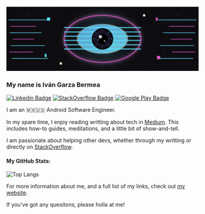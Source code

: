 ![avatar](/assets/eye-banner.PNG)

### My name is Iván Garza Bermea

[![Linkedin Badge](https://img.shields.io/badge/LinkedIn-0077B5?style=for-the-badge&logo=linkedin&logoColor=white?style=flat-square&logo=Linkedin&logoColor=white)](https://www.linkedin.com/in/ivangarzab/)
[![StackOverflow Badge](https://img.shields.io/badge/Stack_Overflow-FE7A16?style=for-the-badge&logo=stack-overflow&logoColor=white)](https://stackoverflow.com/users/13021452/iv%c3%a1n-garza-bermea)
[![Google Play Badge](https://img.shields.io/badge/Google_Play-414141?style=for-the-badge&logo=google-play&logoColor=white?style=flat-square&logo=Twitter&logoColor=white)](https://play.google.com/store/apps/developer?id=ivangarzab&hl=en)

I am an 🇲🇽🇺🇸 Android Software Engineer.

In my spare time, I enjoy reading writting about tech in [Medium](https://medium.com/@ivangarzab).  This includes how-to guides, meditations, and a little bit of show-and-tell.

I am passionate about helping other devs, whether through my writting or directly on [StackOverflow](https://stackoverflow.com/users/13021452/iv%c3%a1n-garza-bermea).

#### My GitHub Stats:

![Top Langs](https://github-readme-stats.vercel.app/api/top-langs/?username=ivangarzab&layout=compact)

For more information about me, and a full list of my links, check out [my website](https://ivangarzab.notion.site/main).

If you've got any quesitons, please holla at me!


